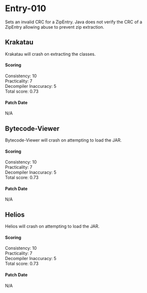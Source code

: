 # Entry-010
Sets an invalid CRC for a ZipEntry. Java does not verify the CRC of a ZipEntry
allowing abuse to prevent zip extraction.

## Krakatau
Krakatau will crash on extracting the classes.

#### Scoring
Consistency: 10  
Practicality: 7  
Decompiler Inaccuracy: 5  
Total score: 0.73  

#### Patch Date
N/A

## Bytecode-Viewer
Bytecode-Viewer will crash on attempting to load the JAR.

#### Scoring
Consistency: 10  
Practicality: 7  
Decompiler Inaccuracy: 5  
Total score: 0.73  

#### Patch Date
N/A

## Helios
Helios will crash on attempting to load the JAR.

#### Scoring
Consistency: 10  
Practicality: 7  
Decompiler Inaccuracy: 5  
Total score: 0.73  

#### Patch Date
N/A
